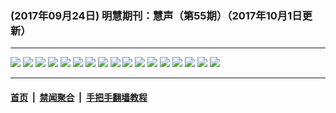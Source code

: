 ### (2017年09月24日) 明慧期刊：慧声（第55期）（2017年10月1日更新） 

---

<img src="http://qikan.minghui.org/mhqkpage/qikanimage/2017/09/24/hs-55-read-online1.png"/> 

<img src="http://qikan.minghui.org/mhqkpage/qikanimage/2017/09/24/hs-55-read-online2.png"/> 

<img src="http://qikan.minghui.org/mhqkpage/qikanimage/2017/09/24/hs-55-read-online3.png"/> 

<img src="http://qikan.minghui.org/mhqkpage/qikanimage/2017/09/24/hs-55-read-online4.png"/> 

<img src="http://qikan.minghui.org/mhqkpage/qikanimage/2017/09/24/hs-55-read-online5.png"/> 

<img src="http://qikan.minghui.org/mhqkpage/qikanimage/2017/09/24/hs-55-read-online6.png"/> 

<img src="http://qikan.minghui.org/mhqkpage/qikanimage/2017/09/24/hs-55-read-online7.png"/> 

<img src="http://qikan.minghui.org/mhqkpage/qikanimage/2017/09/24/hs-55-read-online8.png"/> 

<img src="http://qikan.minghui.org/mhqkpage/qikanimage/2017/09/24/hs-55-read-online9.png"/> 

<img src="http://qikan.minghui.org/mhqkpage/qikanimage/2017/09/24/hs-55-read-online10.png"/> 

<img src="http://qikan.minghui.org/mhqkpage/qikanimage/2017/09/24/hs-55-read-online11.png"/> 

<img src="http://qikan.minghui.org/mhqkpage/qikanimage/2017/09/24/hs-55-read-online12.png"/> 

<img src="http://qikan.minghui.org/mhqkpage/qikanimage/2017/09/24/hs-55-read-online13.png"/> 

<img src="http://qikan.minghui.org/mhqkpage/qikanimage/2017/09/24/hs-55-read-online14.png"/> 

<img src="http://qikan.minghui.org/mhqkpage/qikanimage/2017/09/24/hs-55-read-online15.png"/> 

<img src="http://qikan.minghui.org/mhqkpage/qikanimage/2017/09/24/hs-55-read-online16.png"/> 

<img src="http://qikan.minghui.org/mhqkpage/qikanimage/2017/09/24/hs-55-read-online17.png"/> 



---

#### [首页](../../../..) &nbsp;|&nbsp; [禁闻聚合](https://github.com/gfw-breaker/banned-news) &nbsp;|&nbsp; [手把手翻墙教程](https://github.com/gfw-breaker/guides) 